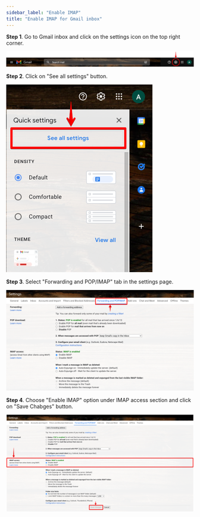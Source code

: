 ```yaml
---
sidebar_label: "Enable IMAP"
title: "Enable IMAP for Gmail inbox"
---
```


**Step 1**. Go to Gmail inbox and click on the settings icon on the top right corner.

![gmail_inbox](./images/gmail_inbox.png)

**Step 2**. Click on "See all settings" button.

![gmail_quick_settings](./images/gmail_quick_settings.png)

**Step 3**. Select "Forwarding and POP/IMAP" tab in the settings page.

![gmail_imap_settings](./images/gmail_imap_settings.png)

**Step 4**. Choose "Enable IMAP" option under IMAP access section and click on "Save Chabges" button.

![gmail_enable_imap](./images/gmail_enable_imap.png)
